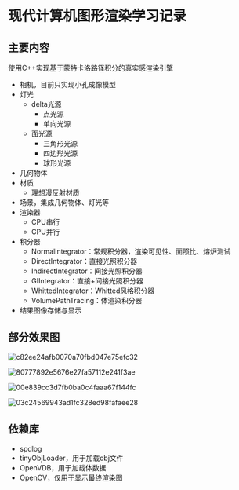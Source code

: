 ﻿# 现代计算机图形渲染学习记录
## 主要内容
使用C++实现基于蒙特卡洛路径积分的真实感渲染引擎
- 相机，目前只实现小孔成像模型
- 灯光
	- delta光源
		- 点光源
		- 单向光源
	- 面光源
		- 三角形光源
		- 四边形光源
		- 球形光源
- 几何物体
- 材质
	- 理想漫反射材质
- 场景，集成几何物体、灯光等
- 渲染器
	- CPU串行
	- CPU并行
- 积分器
	- NormalIntegrator：常规积分器，渲染可见性、面照比、熔炉测试
	- DirectIntegrator：直接光照积分器
	- IndirectIntegrator：间接光照积分器
	- GIIntegrator：直接+间接光照积分器
	- WhittedIntegrator：Whitted风格积分器
	- VolumePathTracing：体渲染积分器
- 结果图像存储与显示

## 部分效果图
![c82ee24afb0070a70fbd047e75efc32](https://github.com/user-attachments/assets/e57f970b-5423-402a-b245-bdb5512a45b6)

![80777892e5676e27fa57112e241f3ae](https://github.com/user-attachments/assets/0a999e3e-3a6d-4c75-893b-10152454bfc7)

![00e839cc3d7fb0ba0c4faaa67f144fc](https://github.com/user-attachments/assets/58f0bac9-b542-4c84-8e5c-37425b7e0e9a)

![03c24569943ad1fc328ed98fafaee28](https://github.com/user-attachments/assets/8ee1bdaa-2d0b-40bd-82ae-873283fde240)

## 依赖库
- spdlog
- tinyObjLoader，用于加载obj文件
- OpenVDB，用于加载体数据
- OpenCV，仅用于显示最终渲染图
